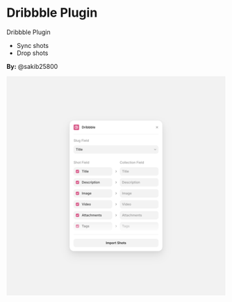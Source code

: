 # Dribbble Plugin

Dribbble Plugin
- Sync shots
- Drop shots

**By:** @sakib25800

![Dribbble Image](../../assets/dribbble.png)
